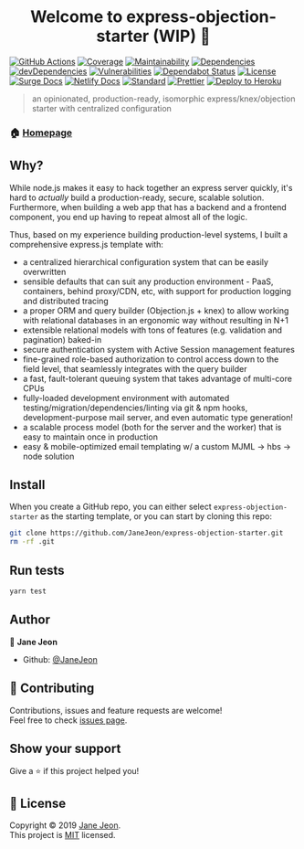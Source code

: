 <h1 align="center">Welcome to express-objection-starter (WIP) 👋</h1>

[![GitHub Actions](https://github.com/JaneJeon/express-objection-starter/workflows/Node%20CI/badge.svg)](https://github.com/JaneJeon/express-objection-starter/actions)
[![Coverage](https://codecov.io/gh/JaneJeon/express-objection-starter/branch/master/graph/badge.svg)](https://codecov.io/gh/JaneJeon/express-objection-starter)
[![Maintainability](https://img.shields.io/codeclimate/maintainability/JaneJeon/express-objection-starter)](https://codeclimate.com/github/JaneJeon/express-objection-starter/maintainability)
[![Dependencies](https://img.shields.io/david/JaneJeon/express-objection-starter)](https://david-dm.org/JaneJeon/express-objection-starter)
[![devDependencies](https://img.shields.io/david/dev/JaneJeon/express-objection-starter)](https://david-dm.org/JaneJeon/express-objection-starter?type=dev)
[![Vulnerabilities](https://snyk.io//test/github/JaneJeon/express-objection-starter/badge.svg?targetFile=package.json)](https://snyk.io//test/github/JaneJeon/express-objection-starter?targetFile=package.json)
[![Dependabot Status](https://api.dependabot.com/badges/status?host=github&repo=JaneJeon/express-objection-starter)](https://dependabot.com)
[![License](https://img.shields.io/badge/License-MIT-green)](https://github.com/JaneJeon/express-objection-starter/blob/master/LICENSE)
[![Surge Docs](https://img.shields.io/badge/docs-surge.sh-yellowgreen)](https://objection.surge.sh)
[![Netlify Docs](https://img.shields.io/badge/docs-netlify-blue)](https://objection.netlify.com)
[![Standard](https://img.shields.io/badge/code_style-standard-brightgreen.svg)](https://standardjs.com)
[![Prettier](https://img.shields.io/badge/code_style-prettier-ff69b4.svg)](https://github.com/prettier/prettier)
[![Deploy to Heroku](https://img.shields.io/badge/deploy%20to-heroku-6762a6)](https://heroku.com/deploy)

> an opinionated, production-ready, isomorphic express/knex/objection starter with centralized configuration

### 🏠 [Homepage](https://github.com/JaneJeon/express-objection-starter)

## Why?

While node.js makes it easy to hack together an express server quickly, it's hard to _actually_ build a production-ready, secure, scalable solution. Furthermore, when building a web app that has a backend and a frontend component, you end up having to repeat almost all of the logic.

Thus, based on my experience building production-level systems, I built a comprehensive express.js template with:

- a centralized hierarchical configuration system that can be easily overwritten
- sensible defaults that can suit any production environment - PaaS, containers, behind proxy/CDN, etc, with support for production logging and distributed tracing
- a proper ORM and query builder (Objection.js + knex) to allow working with relational databases in an ergonomic way without resulting in N+1
- extensible relational models with tons of features (e.g. validation and pagination) baked-in
- secure authentication system with Active Session management features
- fine-grained role-based authorization to control access down to the field level, that seamlessly integrates with the query builder
- a fast, fault-tolerant queuing system that takes advantage of multi-core CPUs
- fully-loaded development environment with automated testing/migration/dependencies/linting via git & npm hooks, development-purpose mail server, and even automatic type generation!
- a scalable process model (both for the server and the worker) that is easy to maintain once in production
- easy & mobile-optimized email templating w/ a custom MJML -> hbs -> node solution

<!-- To get started, [check out the documentation](https://objection.netlify.com) for more details! -->

## Install

When you create a GitHub repo, you can either select `express-objection-starter` as the starting template, or you can start by cloning this repo:

```sh
git clone https://github.com/JaneJeon/express-objection-starter.git
rm -rf .git
```

## Run tests

```sh
yarn test
```

## Author

👤 **Jane Jeon**

- Github: [@JaneJeon](https://github.com/JaneJeon)

## 🤝 Contributing

Contributions, issues and feature requests are welcome!  
Feel free to check [issues page](https://github.com/JaneJeon/express-objection-starter/issues).

## Show your support

Give a ⭐️ if this project helped you!

## 📝 License

Copyright © 2019 [Jane Jeon](https://github.com/JaneJeon).  
This project is [MIT](copy) licensed.
